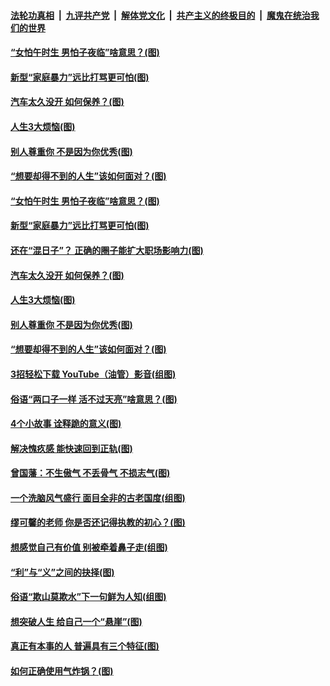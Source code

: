 

####  [法轮功真相](../../../../basic/blob/master/README.md?t=06201631) &nbsp;|&nbsp; [九评共产党](../../../../9ping.md/blob/master/README.md?t=06201631) &nbsp;|&nbsp; [解体党文化](../../../../jtdwh.md/blob/master/README.md?t=06201631)  &nbsp;|&nbsp; [共产主义的终极目的](../../../../gczydzjmd.md/blob/master/README.md?t=06201631) &nbsp;|&nbsp; [魔鬼在统治我们的世界](../../../../mgztzwmdsj.md/blob/master/README.md?t=06201631) 

#### [“女怕午时生 男怕子夜临”啥意思？(图)](../pages/p8/937081.md?t=06201631) 

#### [新型“家庭暴力”远比打骂更可怕(图)](../pages/p8/936230.md?t=06201631) 

#### [汽车太久没开 如何保养？(图)](../pages/p8/937035.md?t=06201631) 

#### [人生3大烦恼(图)](../pages/p8/936959.md?t=06201631) 

#### [别人尊重你 不是因为你优秀(图)](../pages/p8/936253.md?t=06201631) 

#### [“想要却得不到的人生”该如何面对？(图)](../pages/p8/936933.md?t=06201631) 

#### [“女怕午时生 男怕子夜临”啥意思？(图)](../pages/p8/937081.md?t=06201631) 

#### [新型“家庭暴力”远比打骂更可怕(图)](../pages/p8/936230.md?t=06201631) 

#### [还在“混日子”？ 正确的圈子能扩大职场影响力(图)](../pages/p8/937049.md?t=06201631) 

#### [汽车太久没开 如何保养？(图)](../pages/p8/937035.md?t=06201631) 

#### [人生3大烦恼(图)](../pages/p8/936959.md?t=06201631) 

#### [别人尊重你 不是因为你优秀(图)](../pages/p8/936253.md?t=06201631) 

#### [“想要却得不到的人生”该如何面对？(图)](../pages/p8/936933.md?t=06201631) 

#### [3招轻松下载 YouTube（油管）影音(组图)](../pages/p8/936922.md?t=06201631) 

#### [俗语“两口子一样 活不过天亮”啥意思？(图)](../pages/p8/936917.md?t=06201631) 

#### [4个小故事 诠释跪的意义(图)](../pages/p8/936353.md?t=06201631) 

#### [解决愧疚感 能快速回到正轨(图)](../pages/p8/936834.md?t=06201631) 

#### [曾国藩：不生傲气 不丢骨气 不损志气(图)](../pages/p8/936248.md?t=06201631) 

#### [一个洗脑风气盛行 面目全非的古老国度(组图)](../pages/p8/936759.md?t=06201631) 

#### [缪可馨的老师 你是否还记得执教的初心？(图)](../pages/p8/936737.md?t=06201631) 

#### [想感觉自己有价值 别被牵着鼻子走(组图)](../pages/p8/936721.md?t=06201631) 

#### [“利”与“义”之间的抉择(图)](../pages/p8/936246.md?t=06201631) 

#### [俗语“欺山莫欺水”下一句鲜为人知(组图)](../pages/p8/936659.md?t=06201631) 

#### [想突破人生 给自己一个“悬崖”(图)](../pages/p8/936658.md?t=06201631) 

#### [真正有本事的人 普遍具有三个特征(图)](../pages/p8/936032.md?t=06201631) 

#### [如何正确使用气炸锅？(图)](../pages/p8/936234.md?t=06201631) 

